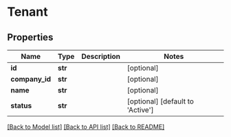 # Tenant

## Properties
Name | Type | Description | Notes
------------ | ------------- | ------------- | -------------
**id** | **str** |  | [optional] 
**company_id** | **str** |  | [optional] 
**name** | **str** |  | [optional] 
**status** | **str** |  | [optional] [default to 'Active']

[[Back to Model list]](../README.md#documentation-for-models) [[Back to API list]](../README.md#documentation-for-api-endpoints) [[Back to README]](../README.md)

